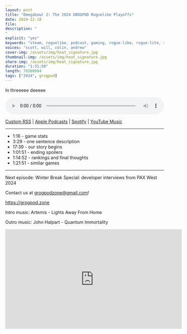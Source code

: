 ```yaml
---
layout: post
title: "Omegabowl 2: The 2024 GROGPOD Roguelike Playoffs"
date: 2024-12-18
file: 
description: "
"
explicit: "yes" 
keywords: "steam, roguelike, podcast, gaming, rogue-like, rogue-lite, roguelite"
voices: "scott, will, colin, andrew"
cover-img: /assets/img/heat_signature.jpg
thumbnail-img: /assets/img/heat_signature.jpg
share-img: /assets/img/heat_signature.jpg
duration: "1:31:50"
length: 76580904 
tags: ["2024", grogpod]
---
```


In threeeee deeeee


<div class="container">
  <audio controls style="width: 100%;">
    <source src="" type="audio/mpeg">
  </audio>
</div>

[Custom RSS](https://grogpod.zone/feed.xml) | [Apple Podcasts](https://podcasts.apple.com/us/podcast/grogpod/id1650474911) | [Spotify](https://open.spotify.com/show/655SEhPUWIC77oO3hILe0b) | [YouTube Music](https://music.youtube.com/playlist?list=PL-ShOmyMvd4jYFChE6tgj0JYG8RKK4xe0) 

---
* 1:16 - game stats
* 3:29 - one sentence description
* 17:39 - our story begins
* 1:01:51 - ending spoilers
* 1:14:52 - rankings and final thoughts
* 1:21:51 - similar games

---



Next episode: Winter Break Special: developer interviews from PAX West 2024

Contact us at grogpodzone@gmail.com!

https://grogpod.zone

Intro music: Artemis - Lights Away From Home

Outro music: John Halpart - Quantum Immortality

<div class="embed-responsive embed-responsive-16by9">
<iframe width="560" height="315" src="https://www.youtube.com/embed/xxxxxxxxxxxxxxx" title="YouTube video player" frameborder="0" allow="accelerometer; autoplay; clipboard-write; encrypted-media; gyroscope; picture-in-picture" allowfullscreen></iframe>
</div>
